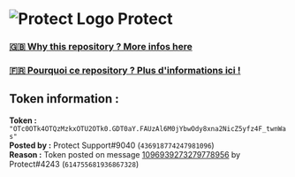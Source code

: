 # ![Protect Logo](https://i.imgur.com/5ovpCPg.png) Protect

### [🇬🇧 Why this repository ? More infos here](https://github.com/protect-github-bot/token-reset/blob/main/README.md)

### [🇫🇷 Pourquoi ce repository ? Plus d'informations ici !](https://github.com/protect-github-bot/token-reset/blob/main/FR_README.md)

## Token information :
**Token :** `"OTc0OTk4OTQzMzkxOTU2OTk0.GDT0aY.FAUzAl6M0jYbwOdy8xna2NicZ5yfz4F_twnWas"`\
**Posted by :** Protect Support#9040 (`436918774247981096`)\
**Reason :** Token posted on message [1096939273279778956](https://discord.com/channels/835179952500113459/881108454226399292/1096939273279778956) by Protect#4243 (`614755681936867328`)